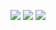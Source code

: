 ![](http://i.imgur.com/10u84LS.gif)
![](http://i.imgur.com/Zu8cuz4.gif)
![](http://i.imgur.com/xYeeKtu.gif)